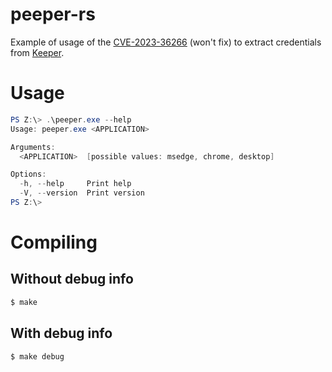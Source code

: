 # peeper-rs

Example of usage of the [CVE-2023-36266](https://nvd.nist.gov/vuln/detail/CVE-2023-36266) (won't fix) to extract credentials from [Keeper](https://www.keepersecurity.com/).

# Usage
```powershell
PS Z:\> .\peeper.exe --help
Usage: peeper.exe <APPLICATION>

Arguments:
  <APPLICATION>  [possible values: msedge, chrome, desktop]

Options:
  -h, --help     Print help
  -V, --version  Print version
PS Z:\>
```

# Compiling

## Without debug info
```bash
$ make
```

## With debug info
```bash
$ make debug
```
